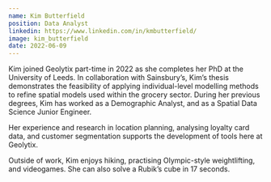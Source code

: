 ```yaml
---
name: Kim Butterfield
position: Data Analyst
linkedin: https://www.linkedin.com/in/kmbutterfield/
image: kim_butterfield
date: 2022-06-09
---
```


Kim joined Geolytix part-time in 2022 as she completes her PhD at the University of Leeds. In collaboration with Sainsbury’s, Kim’s thesis demonstrates the feasibility of applying individual-level modelling methods to refine spatial models used within the grocery sector. During her previous degrees, Kim has worked as a Demographic Analyst, and as a Spatial Data Science Junior Engineer.

Her experience and research in location planning, analysing loyalty card data, and customer segmentation supports the development of tools here at Geolytix.

Outside of work, Kim enjoys hiking, practising Olympic-style weightlifting, and videogames. She can also solve a Rubik’s cube in 17 seconds.

